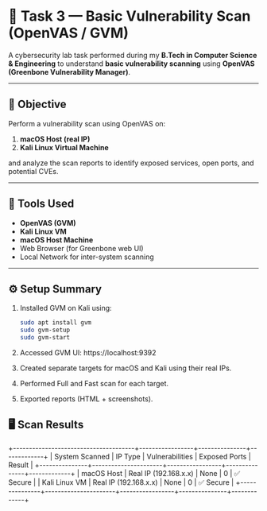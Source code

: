 # 🧩 Task 3 — Basic Vulnerability Scan (OpenVAS / GVM)

A cybersecurity lab task performed during my **B.Tech in Computer Science & Engineering** to understand **basic vulnerability scanning** using **OpenVAS (Greenbone Vulnerability Manager)**.

---

## 🎯 Objective
Perform a vulnerability scan using OpenVAS on:
1. **macOS Host (real IP)**
2. **Kali Linux Virtual Machine**

and analyze the scan reports to identify exposed services, open ports, and potential CVEs.

---

## 🧠 Tools Used
- **OpenVAS (GVM)**
- **Kali Linux VM**
- **macOS Host Machine**
- Web Browser (for Greenbone web UI)
- Local Network for inter-system scanning

---

## ⚙️ Setup Summary
1. Installed GVM on Kali using:
   ```bash
   sudo apt install gvm
   sudo gvm-setup
   sudo gvm-start

2. Accessed GVM UI: https://localhost:9392

3. Created separate targets for macOS and Kali using their real IPs.

4. Performed Full and Fast scan for each target.

5. Exported reports (HTML + screenshots).

## 🖥️ Scan Results
+--------------------------------------+-----------------+---------------+-------------+
| System Scanned | IP Type              | Vulnerabilities | Exposed Ports | Result      |
+---------------+----------------------+-----------------+---------------+-------------+
| macOS Host    | Real IP (192.168.x.x) | None            | 0             | ✅ Secure  |
| Kali Linux VM | Real IP (192.168.x.x) | None            | 0             | ✅ Secure  |
+---------------+----------------------+-----------------+---------------+-------------+
